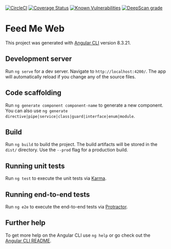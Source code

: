 [![CircleCI](https://circleci.com/gh/jjpaters/feed-me-web/tree/master.svg?style=svg)](https://circleci.com/gh/jjpaters/feed-me-web/tree/master)
[![Coverage Status](https://coveralls.io/repos/github/jjpaters/feed-me-web/badge.svg?branch=master)](https://coveralls.io/github/jjpaters/feed-me-web?branch=master)
[![Known Vulnerabilities](https://snyk.io/test/github/jjpaters/feed-me-web/badge.svg?targetFile=package.json)](https://snyk.io/test/github/jjpaters/feed-me-web?targetFile=package.json)
[![DeepScan grade](https://deepscan.io/api/teams/3232/projects/8543/branches/103871/badge/grade.svg)](https://deepscan.io/dashboard#view=project&tid=3232&pid=8543&bid=103871)

# Feed Me Web

This project was generated with [Angular CLI](https://github.com/angular/angular-cli) version 8.3.21.

## Development server

Run `ng serve` for a dev server. Navigate to `http://localhost:4200/`. The app will automatically reload if you change any of the source files.

## Code scaffolding

Run `ng generate component component-name` to generate a new component. You can also use `ng generate directive|pipe|service|class|guard|interface|enum|module`.

## Build

Run `ng build` to build the project. The build artifacts will be stored in the `dist/` directory. Use the `--prod` flag for a production build.

## Running unit tests

Run `ng test` to execute the unit tests via [Karma](https://karma-runner.github.io).

## Running end-to-end tests

Run `ng e2e` to execute the end-to-end tests via [Protractor](http://www.protractortest.org/).

## Further help

To get more help on the Angular CLI use `ng help` or go check out the [Angular CLI README](https://github.com/angular/angular-cli/blob/master/README.md).

